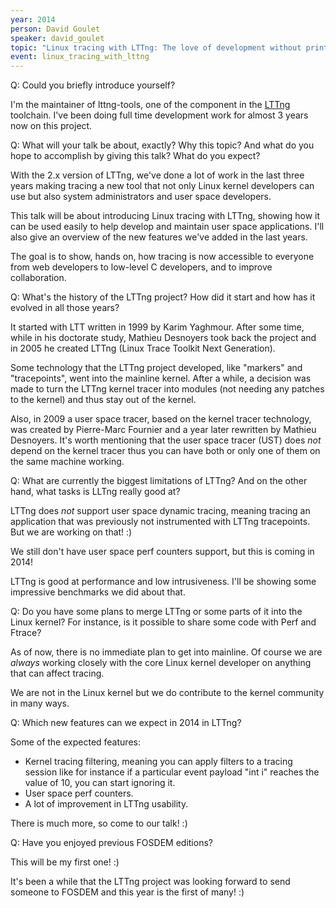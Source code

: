 ```yaml
---
year: 2014
person: David Goulet
speaker: david_goulet
topic: "Linux tracing with LTTng: The love of development without printf()"
event: linux_tracing_with_lttng 
---
```


Q: Could you briefly introduce yourself?

I'm the maintainer of lttng-tools, one of the component in the [LTTng](https://lttng.org/) toolchain. I've been doing full time development work for almost 3 years now on this project.

Q: What will your talk be about, exactly? Why this topic? And what do you hope to accomplish by giving this talk? What do you expect?

With the 2.x version of LTTng, we've done a lot of work in the last three years making tracing a new tool that not only Linux kernel developers can use but also system administrators and user space developers.

This talk will be about introducing Linux tracing with LTTng, showing how it can be used easily to help develop and maintain user space applications. I'll also give an overview of the new features we've added in the last years.

The goal is to show, hands on, how tracing is now accessible to everyone from web developers to low-level C developers, and to improve collaboration.

Q: What's the history of the LTTng project? How did it start and how has it evolved in all those years?

It started with LTT written in 1999 by Karim Yaghmour. After some time, while in his doctorate study, Mathieu Desnoyers took back the project and in 2005 he created LTTng (Linux Trace Toolkit Next Generation).

Some technology that the LTTng project developed, like "markers" and "tracepoints", went into the mainline kernel. After a while, a decision was made to turn the LTTng kernel tracer into modules (not needing any patches to the kernel) and thus stay out of the kernel.

Also, in 2009 a user space tracer, based on the kernel tracer technology, was created by Pierre-Marc Fournier and a year later rewritten by Mathieu Desnoyers. It's worth mentioning that the user space tracer (UST) does *not* depend on the kernel tracer thus you can have both or only one of them on the same machine working.

Q: What are currently the biggest limitations of LTTng? And on the other hand, what tasks is LLTng really good at?

LTTng does *not* support user space dynamic tracing, meaning tracing an application that was previously not instrumented with LTTng tracepoints. But we are working on that! :)

We still don't have user space perf counters support, but this is coming in 2014!

LTTng is good at performance and low intrusiveness. I'll be showing some impressive benchmarks we did about that.

Q: Do you have some plans to merge LTTng or some parts of it into the Linux kernel? For instance, is it possible to share some code with Perf and Ftrace?

As of now, there is no immediate plan to get into mainline. Of course we are *always* working closely with the core Linux kernel developer on anything that can affect tracing.

We are not in the Linux kernel but we do contribute to the kernel community in many ways.

Q: Which new features can we expect in 2014 in LTTng?

Some of the expected features:

* Kernel tracing filtering, meaning you can apply filters to a tracing session like for instance if a particular event payload "int i" reaches the value of 10, you can start ignoring it.
* User space perf counters.
* A lot of improvement in LTTng usability.

There is much more, so come to our talk! :)

Q: Have you enjoyed previous FOSDEM editions?

This will be my first one! :)

It's been a while that the LTTng project was looking forward to send someone to FOSDEM and this year is the first of many! :)
